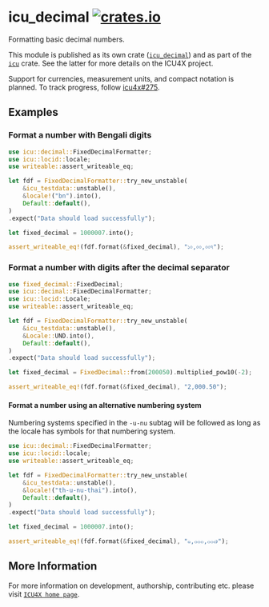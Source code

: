 # icu_decimal [![crates.io](https://img.shields.io/crates/v/icu_decimal)](https://crates.io/crates/icu_decimal)

Formatting basic decimal numbers.

This module is published as its own crate ([`icu_decimal`](https://docs.rs/icu_decimal/latest/icu_decimal/))
and as part of the [`icu`](https://docs.rs/icu/latest/icu/) crate. See the latter for more details on the ICU4X project.

Support for currencies, measurement units, and compact notation is planned. To track progress,
follow [icu4x#275](https://github.com/unicode-org/icu4x/issues/275).

## Examples

### Format a number with Bengali digits

```rust
use icu::decimal::FixedDecimalFormatter;
use icu::locid::locale;
use writeable::assert_writeable_eq;

let fdf = FixedDecimalFormatter::try_new_unstable(
    &icu_testdata::unstable(),
    &locale!("bn").into(),
    Default::default(),
)
.expect("Data should load successfully");

let fixed_decimal = 1000007.into();

assert_writeable_eq!(fdf.format(&fixed_decimal), "১০,০০,০০৭");
```

### Format a number with digits after the decimal separator

```rust
use fixed_decimal::FixedDecimal;
use icu::decimal::FixedDecimalFormatter;
use icu::locid::Locale;
use writeable::assert_writeable_eq;

let fdf = FixedDecimalFormatter::try_new_unstable(
    &icu_testdata::unstable(),
    &Locale::UND.into(),
    Default::default(),
)
.expect("Data should load successfully");

let fixed_decimal = FixedDecimal::from(200050).multiplied_pow10(-2);

assert_writeable_eq!(fdf.format(&fixed_decimal), "2,000.50");
```

#### Format a number using an alternative numbering system

Numbering systems specified in the `-u-nu` subtag will be followed as long as the locale has
symbols for that numbering system.

```rust
use icu::decimal::FixedDecimalFormatter;
use icu::locid::locale;
use writeable::assert_writeable_eq;

let fdf = FixedDecimalFormatter::try_new_unstable(
    &icu_testdata::unstable(),
    &locale!("th-u-nu-thai").into(),
    Default::default(),
)
.expect("Data should load successfully");

let fixed_decimal = 1000007.into();

assert_writeable_eq!(fdf.format(&fixed_decimal), "๑,๐๐๐,๐๐๗");
```

[`FixedDecimalFormatter`]: FixedDecimalFormatter

## More Information

For more information on development, authorship, contributing etc. please visit [`ICU4X home page`](https://github.com/unicode-org/icu4x).
